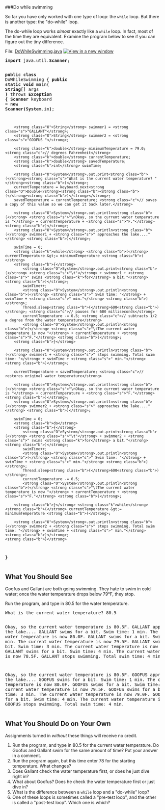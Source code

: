 ###Do while swimming

So far you have only worked with one type of loop: the <code class="k">while</code> loop. But there is another type: the "do-while" loop.</p>
<p>The do-while loop works <em>almost</em> exactly like a <code class="k">while</code> loop. In fact, most of the time they are equivalent. Examine the program below to see if you can figure out the tiny difference.</p>
<p>File:&nbsp;<span class="instructure_file_link_holder link_holder"><a class="" title="DoWhileSwimming.java" href="https://canvas.instructure.com/courses/970783/files/36794442/download?wrap=1" data-api-endpoint="https://canvas.instructure.com/api/v1/courses/970783/files/36794442" data-api-returntype="File">DoWhileSwimming.java</a><a href="https://canvas.instructure.com/courses/970783/files/36794442/download?wrap=1" target="_blank" title="View in a new window" style="padding-left: 5px;"><img src="./Do While Swimming_ Java - Soup to Web - September Cohort_files/popout.png" alt="View in a new window"></a></span></p>
<pre class="CODE"><strong class="k">import</strong> java.util.<strong class="O">Scanner</strong>;

<strong class="k">public</strong> <strong class="k">class</strong> DoWhileSwimming
<strong class="b">{</strong>
    <strong class="k">public static void</strong> main<strong class="b">(</strong> <strong class="O">String</strong><strong class="b">[]</strong> args <strong class="b">)</strong> throws <strong class="O">Exception</strong>
    <strong class="b">{</strong>
        <strong class="O">Scanner</strong> keyboard = <strong class="k">new</strong> <strong class="O">Scanner</strong><strong class="b">(</strong><strong class="O">System</strong>.in<strong class="b">)</strong>;

        <strong class="O">String</strong> swimmer1 = <strong class="s">"GALLANT"</strong>;
        <strong class="O">String</strong> swimmer2 = <strong class="s">"GOOFUS "</strong>;

        <strong class="k">double</strong> minimumTemperature = 79.0; <strong class="c">// degrees Fahrenheit</strong>
        <strong class="k">double</strong> currentTemperature;
        <strong class="k">double</strong> savedTemperature;
        <strong class="k">int</strong> swimTime;

        <strong class="O">System</strong>.out.print<strong class="b">(</strong><strong class="s">"What is the current water temperature? "</strong><strong class="b">)</strong>;
        currentTemperature = keyboard.next<strong class="O">Double</strong><strong class="b"><strong class="b">(</strong><strong class="b">)</strong></strong>;
        savedTemperature = currentTemperature; <strong class="c">// saves a copy of this value so we can get it back later.</strong>

        <strong class="O">System</strong>.out.println<strong class="b">(</strong> <strong class="s">"\nOkay, so the current water temperature is "</strong> + currentTemperature + <strong class="s">"F."</strong> <strong class="b">)</strong>;
        <strong class="O">System</strong>.out.println<strong class="b">(</strong> swimmer1 + <strong class="s">" approaches the lake...."</strong> <strong class="b">)</strong>;

        swimTime = 0;
        <strong class="k">while</strong> <strong class="b">(</strong> currentTemperature &gt;= minimumTemperature <strong class="b">)</strong>
        <strong class="b">{</strong>
            <strong class="O">System</strong>.out.print<strong class="b">(</strong> <strong class="s">"\t"</strong> + swimmer1 + <strong class="s">" swims <strong class="k">for</strong> a bit."</strong> <strong class="b">)</strong>;
            swimTime++;
            <strong class="O">System</strong>.out.println<strong class="b">(</strong> <strong class="s">" Swim time: "</strong> + swimTime + <strong class="s">" min."</strong> <strong class="b">)</strong>;
            Thread.sleep<strong class="b">(</strong>600<strong class="b">)</strong>; <strong class="c">// pauses for 600 milliseconds</strong>
            currentTemperature -= 0.5; <strong class="c">// subtracts 1/2 a degree from the water temperature</strong>
            <strong class="O">System</strong>.out.println<strong class="b">(</strong> <strong class="s">"\tThe current water temperature is now "</strong> + currentTemperature + <strong class="s">"F."</strong> <strong class="b">)</strong>;
        <strong class="b">}</strong>

        <strong class="O">System</strong>.out.println<strong class="b">(</strong> swimmer1 + <strong class="s">" stops swimming. Total swim time: "</strong> + swimTime + <strong class="s">" min."</strong> <strong class="b">)</strong>;

        currentTemperature = savedTemperature; <strong class="c">// restores original water temperature</strong>

        <strong class="O">System</strong>.out.println<strong class="b">(</strong> <strong class="s">"\nOkay, so the current water temperature is "</strong> + currentTemperature + <strong class="s">"F."</strong> <strong class="b">)</strong>;
        <strong class="O">System</strong>.out.println<strong class="b">(</strong> swimmer2 + <strong class="s">" approaches the lake...."</strong> <strong class="b">)</strong>;

        swimTime = 0;
        <strong class="k">do</strong>
        <strong class="b">{</strong>
            <strong class="O">System</strong>.out.print<strong class="b">(</strong> <strong class="s">"\t"</strong> + swimmer2 + <strong class="s">" swims <strong class="k">for</strong> a bit."</strong> <strong class="b">)</strong>;
            swimTime++;
            <strong class="O">System</strong>.out.println<strong class="b">(</strong> <strong class="s">" Swim time: "</strong> + swimTime + <strong class="s">" min."</strong> <strong class="b">)</strong>;
            Thread.sleep<strong class="b">(</strong>600<strong class="b">)</strong>;
            currentTemperature -= 0.5;
            <strong class="O">System</strong>.out.println<strong class="b">(</strong> <strong class="s">"\tThe current water temperature is now "</strong> + currentTemperature + <strong class="s">"F."</strong> <strong class="b">)</strong>;

        <strong class="b">}</strong> <strong class="k">while</strong> <strong class="b">(</strong> currentTemperature &gt;= minimumTemperature <strong class="b">)</strong>;

        <strong class="O">System</strong>.out.println<strong class="b">(</strong> swimmer2 + <strong class="s">" stops swimming. Total swim time: "</strong> + swimTime + <strong class="s">" min."</strong> <strong class="b">)</strong>;
    <strong class="b">}</strong>
<strong class="b">}</strong>
</pre>
<h2>What You Should See</h2>
<p>Goofus and Gallant are both going swimming. They hate to swim in cold water; once the water temperature drops below 79°F, they stop.</p>
<p>Run the program, and type in 80.5 for the water temperature.</p>
<pre class="DOSBOX">What is the current water temperature? 80.5

Okay, so the current water temperature is 80.5F.
GALLANT approaches the lake....
        GALLANT swims for a bit. Swim time: 1 min.
        The current water temperature is now 80.0F.
        GALLANT swims for a bit. Swim time: 2 min.
        The current water temperature is now 79.5F.
        GALLANT swims for a bit. Swim time: 3 min.
        The current water temperature is now 79.0F.
        GALLANT swims for a bit. Swim time: 4 min.
        The current water temperature is now 78.5F.
GALLANT stops swimming. Total swim time: 4 min.

Okay, so the current water temperature is 80.5F.
GOOFUS  approaches the lake....
        GOOFUS  swims for a bit. Swim time: 1 min.
        The current water temperature is now 80.0F.
        GOOFUS  swims for a bit. Swim time: 2 min.
        The current water temperature is now 79.5F.
        GOOFUS  swims for a bit. Swim time: 3 min.
        The current water temperature is now 79.0F.
        GOOFUS  swims for a bit. Swim time: 4 min.
        The current water temperature is now 78.5F.
GOOFUS  stops swimming. Total swim time: 4 min.
</pre>
<h2>What You Should Do on Your Own</h2>
<p>Assignments turned in <em>without</em> these things will receive no credit.</p>
<ol>
<li>Run the program, and type in 80.5 for the current water temperature. Do Goofus and Gallant swim for the same amount of time? Put your answer in a comment.</li>
<li>Run the program again, but this time enter 78 for the starting temperature. What changes?</li>
<li>Does Gallant check the water temperature first, or does he just dive right in?</li>
<li>What about Goofus? Does he check the water temperature first or just dive in?</li>
<li>What is the difference between a <code class="k">while</code> loop and a "do-while" loop?</li>
<li>One of these loops is sometimes called a "pre-test loop", and the other is called a "post-test loop". Which one is which?</li>
</ol>
  
</div>